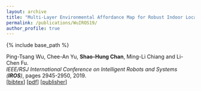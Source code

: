 ```yaml
---
layout: archive
title: "Multi-Layer Environmental Affordance Map for Robust Indoor Localization, Event Detection and Social Friendly Navigation"
permalink: /publications/WuIROS19/
author_profile: true
---
```


{% include base_path %}

Ping-Tsang Wu, Chee-An Yu, **Shao-Hung Chan**, Ming-Li Chiang and Li-Chen Fu.  
<i>IEEE/RSJ International Conference on Intelligent Robots and Systems (**IROS**)</i>, pages 2945-2950, 2019.  
[<a href="javascript:void(0)" onclick="(function(target, id) { if ($('#' + id).css('display') == 'block') { $('#' + id).hide('fast'); $(target).text('bibtex') } else { $('#' + id).show('fast'); $(target).text('bibtex▲') } })(this, 'bibtex-WuIROS19');">bibtex</a>]
[[pdf](https://shchan13.github.io/files/WuIROS19.pdf)]
[[publisher](https://ieeexplore.ieee.org/document/8968455/)]
<div id="bibtex-WuIROS19" style="display:none">
<pre>@inproceedings{WuIROS19,
author    = {Ping-Tsang Wu and Chee-An Yu and Shao-Hung Chan and Ming-Li Chiang and Li-Chen Fu},
title     = {Multi-Layer Environmental Affordance Map for Robust Indoor Localization, Event Detection and Social Friendly Navigation},
booktitle = {IEEE/RSJ International Conference on Intelligent Robots and Systems (IROS)},
year      = {2019}
}</pre>
</div>